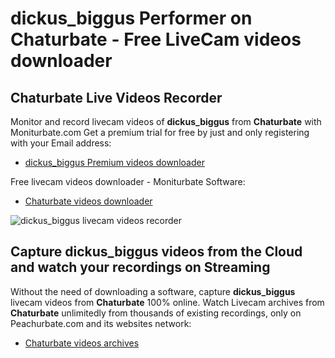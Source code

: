 # dickus_biggus Performer on Chaturbate - Free LiveCam videos downloader

## Chaturbate Live Videos Recorder

Monitor and record livecam videos of **dickus_biggus** from **Chaturbate** with Moniturbate.com
Get a premium trial for free by just and only registering with your Email address:
* [dickus_biggus Premium videos downloader](https://moniturbate.com/request-demo-licence-key.html)

Free livecam videos downloader - Moniturbate Software:
* [Chaturbate videos downloader](https://moniturbate.com/moniturbate-download-software.html)

![dickus_biggus livecam videos recorder](https://peachurnet.com/templates/moniturbate-software.png)


## Capture dickus_biggus videos from the Cloud and watch your recordings on Streaming

Without the need of downloading a software, capture **dickus_biggus** livecam videos from **Chaturbate** 100% online.
Watch Livecam archives from **Chaturbate** unlimitedly from thousands of existing recordings, only on Peachurbate.com and its websites network:
* [Chaturbate videos archives](https://peachurnet.com/)